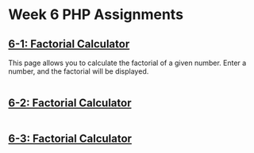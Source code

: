# Week 6 PHP Assignments

## [6-1: Factorial Calculator](http://webprogram.dothome.co.kr/1113/6-1.php)

This page allows you to calculate the factorial of a given number. Enter a number, and the factorial will be displayed.
```php

```
## [6-2: Factorial Calculator](http://webprogram.dothome.co.kr/1113/6-2.php)
```php

```


## [6-3: Factorial Calculator](http://webprogram.dothome.co.kr/1113/6-3.php)
```php

```
